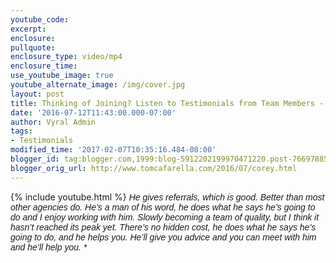 ```yaml
---
youtube_code: 
excerpt:
enclosure:
pullquote:
enclosure_type: video/mp4
enclosure_time:
use_youtube_image: true
youtube_alternate_image: /img/cover.jpg
layout: post
title: Thinking of Joining? Listen to Testimonials from Team Members - Corey
date: '2016-07-12T11:43:00.000-07:00'
author: Vyral Admin
tags:
- Testimonials
modified_time: '2017-02-07T10:35:16.484-08:00'
blogger_id: tag:blogger.com,1999:blog-5912202199970471220.post-7669788510546188470
blogger_orig_url: http://www.tomcafarella.com/2016/07/corey.html
---
```

{% include youtube.html %}
<i><span style="font-size: normal;"><span style="font-family: &quot;arial&quot; , &quot;helvetica&quot; , sans-serif;">He gives referrals, which is good. Better than most other agencies do. He’s a man of his word, he does what he says he’s going to do and I enjoy working with him. Slowly becoming a team of quality, but I think it hasn’t reached its peak yet. There’s no hidden cost, he does what he says he’s going to do, and he helps you. He’ll give you advice and you can meet with him and he’ll help you. * 